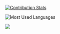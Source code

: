 [![Contribution Stats](https://github-contribution-stats.vercel.app/api/?username=yatsky)](https://github.com/LordDashMe/github-contribution-stats/)

![Most Used Languages](https://github-readme-stats.vercel.app/api/top-langs/?username=yatsky&layout=compact&count_private=true&langs_count=100&hide=HTML,TeX,Roff,Makefile,CSS,Gherkin,PHP,Perl)

![](https://github-profile-summary-cards.vercel.app/api/cards/profile-details?username=yatsky&theme=vue)
